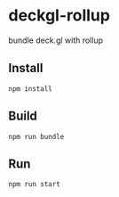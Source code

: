 # deckgl-rollup
bundle deck.gl with rollup

## Install
```
npm install
```

## Build
```
npm run bundle
```

## Run
```
npm run start
```
